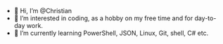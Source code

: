 - 👋 Hi, I’m @Christian
- 👀 I’m interested in coding, as a hobby on my free time and for day-to-day work.
- 🌱 I’m currently learning PowerShell, JSON, Linux, Git, shell, C# etc.

<!---
ChristianMCI/Main is a ✨ special ✨ repository because its `README.md` (this file) appears on your GitHub profile.
You can click the Preview link to take a look at your changes.
--->
